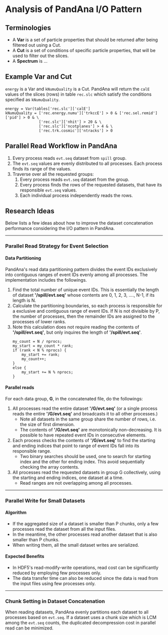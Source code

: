 # Analysis of PandAna I/O Pattern
## Terminologies
* A **Var** is a set of particle properties that should be returned after being filtered out using a Cut.
* A **Cut** is a set of conditions of specific particle properties, that will be used to filter out the slices.
* A **Spectrum** is ...

## Example Var and Cut
`energy` is a Var and `kNumuQuality` is a Cut.
PandAna will return the `calE` values of the slices (rows) in table `rec.slc` which satisfy the conditions specified as `kNumuQuality`.

```
energy = Var(tables['rec.slc']['calE']
kNumuQuality = ['rec.energy.numu']['trkccE'] > 0 & ['rec.sel.remid']['pid'] > 0 & \
               ['rec.slc']['nhit'] > 20 & \
               ['rec.slc']['ncotplanes'] > 4 & \
               ['rec.trk.cosmic']['ntracks'] > 0
```

## Parallel Read Workflow in PandAna
1. Every process reads `evt.seq` dataset from `spill` group.
2. The `evt.seq` values are evenly distributed to all processes. Each process finds its range of the values.
3. Traverse over all the requested groups:
    1. Every process reads `evt.seq` dataset from the group.
    2. Every process finds the rows of the requested datasets, that have its responsible `evt.seq` values.
    3. Each individual process independently reads the rows.

## Research Ideas
Below lists a few ideas about how to improve the dataset concatenation
performance considering the I/O pattern in PandAna.

---

### Parallel Read Strategy for Event Selection
#### Data Partitioning
PandAna's read data partitioning pattern divides the event IDs exclusively into
contiguous ranges of event IDs evenly among all processes. The implementation
includes the followings.
1. Find the total number of unique event IDs. This is essentially the length of
   dataset **'/spill/evt.seq'** whose contents are 0, 1, 2, 3, ...., N-1, if
   its length is N.
2. Calculate the partitioning boundaries, so each process is responsible for a
   exclusive and contiguous range of event IDs. If N is not divisible by P, the
   number of processes, then the remainder IDs are assigned to the processes of
   lower ranks.
3. Note this calculation does not require reading the contents of
   **'/spill/evt.seq'**, but only inquires the length of **'/spill/evt.seq'**.
   ```
   my_count = N / nprocs;
   my_start = my_count * rank;
   if (rank < N % nprocs) {
       my_start += rank;
       my_count++;
   }
   else {
       my_start += N % nprocs;
   }
   ```
#### Parallel reads
For each data group, **G**, in the concatenated file, do the followings:
1. All processes read the entire dataset **'/G/evt.seq'** (or a single
   process reads the entire **'/G/evt.seq'** and broadcasts it to all
   other processes.)
   * Note all datasets in the same group share the number of rows, i.e. the
     size of first dimension.
   * The contents of **'/G/evt.seq'** are monotonically non-decreasing. It is
     possible to have repeated event IDs in consecutive elements.
2. Each process checks the contents of **'/G/evt.seq'** to find the starting
   and ending indices that point to range of event IDs fall into its
   responsible range.
   * Two binary searches should be used, one to search for starting index and
     the other for ending index. This avoid sequentially checking the array
     contents.
3. All processes read the requested datasets in group G collectively, using
   the starting and ending indices, one dataset at a time.
   * Read ranges are not overlapping among all processes.

---

### Parallel Write for Small Datasets
#### Algorithm
* If the aggregated size of a dataset is smaller than P chunks, only a few processes read the dataset from all the input files.
* In the meantime, the other processes read another dataset that is also smaller than P chunks.
* When writing them, all the small dataset writes are serialized.

#### Expected Benefits
* In HDF5's read-modify-write operations, read cost can be significantly reduced by employing few processes only.
* The data transfer time can also be reduced since the data is read from the input files using few processes only.

---

### Chunk Setting in Dataset Concatenation
When reading datasets, PandAna evenly partitions each dataset to all processes based on `evt.seq`.
If a dataset uses a chunk size which is LCM among the `evt.seq` counts, the duplicated decompression cost in parallel read can be minimized.
